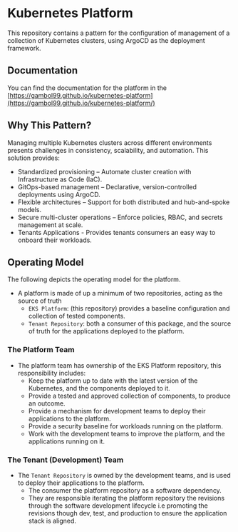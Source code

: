 # Kubernetes Platform

This repository contains a pattern for the configuration of management of a collection of Kubernetes clusters, using ArgoCD as the deployment framework.

## Documentation

You can find the documentation for the platform in the [https://gambol99.github.io/kubernetes-platform](https://gambol99.github.io/kubernetes-platform/)

## Why This Pattern?

Managing multiple Kubernetes clusters across different environments presents challenges in consistency, scalability, and automation. This solution provides:

- Standardized provisioning – Automate cluster creation with Infrastructure as Code (IaC).
- GitOps-based management – Declarative, version-controlled deployments using ArgoCD.
- Flexible architectures – Support for both distributed and hub-and-spoke models.
- Secure multi-cluster operations – Enforce policies, RBAC, and secrets management at scale.
- Tenants Applications - Provides tenants consumers an easy way to onboard their workloads.

## Operating Model

The following depicts the operating model for the platform.

- A platform is made of up a minimum of two repositories, acting as the source of truth
  - `EKS Platform`: (this repository) provides a baseline configuration and collection of tested components.
  - `Tenant Repository`: both a consumer of this package, and the source of truth for the applications deployed to the platform.

### The Platform Team

- The platform team has ownership of the EKS Platform repository, this responsibility includes:
  - Keep the platform up to date with the latest version of the Kubernetes, and the components deployed to it.
  - Provide a tested and approved collection of components, to produce an outcome.
  - Provide a mechanism for development teams to deploy their applications to the platform.
  - Provide a security baseline for workloads running on the platform.
  - Work with the development teams to improve the platform, and the applications running on it.

### The Tenant (Development) Team

- The `Tenant Repository` is owned by the development teams, and is used to deploy their applications to the platform.
  - The consumer the platform repository as a software dependency.
  - They are responsible iterating the platform repository the revisions through the software development lifecycle i.e promoting the revisions though dev, test, and production to ensure the application stack is aligned.
